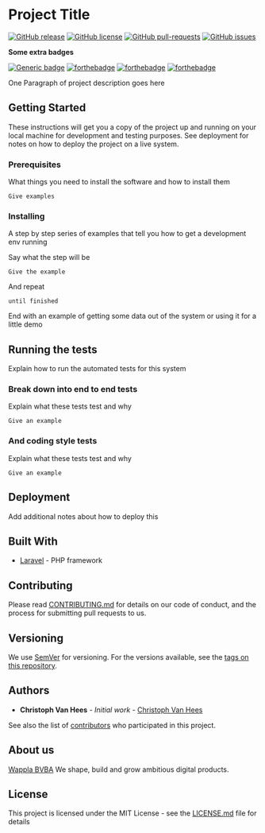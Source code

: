 # Project Title


[![GitHub release](https://img.shields.io/github/release/wappla/docs-general-base-templates.svg?style=flat-square)](https://github.com/wappla/docs-general-base-templates/releases/)  [![GitHub license](https://img.shields.io/badge/license-MIT-blue.svg?style=flat-square)](https://github.com/docs-general-base-templates/blob/master/LICENSE)  [![GitHub pull-requests](https://img.shields.io/github/issues-pr/wappla/docs-general-base-templates.svg?style=flat-square)](https://GitHub.com/wappla/docs-general-base-templates/pull/)  [![GitHub issues](https://img.shields.io/github/issues/wappla/docs-general-base-templates.svg?style=flat-square)](https://GitHub.com/wappla/docs-general-base-templates/issues/)


**Some extra badges**

[![Generic badge](https://img.shields.io/badge/<SUBJECT>-<STATUS>-<COLOR>.svg)](https://shields.io/)
[![forthebadge](https://forthebadge.com/images/badges/fuck-it-ship-it.svg)](https://forthebadge.com) [![forthebadge](https://forthebadge.com/images/badges/contains-cat-gifs.svg)](https://forthebadge.com) [![forthebadge](https://forthebadge.com/images/badges/built-with-love.svg)](https://forthebadge.com)

One Paragraph of project description goes here

## Getting Started

These instructions will get you a copy of the project up and running on your local machine for development and testing purposes. See deployment for notes on how to deploy the project on a live system.

### Prerequisites

What things you need to install the software and how to install them

```
Give examples
```

### Installing

A step by step series of examples that tell you how to get a development env running

Say what the step will be

```
Give the example
```

And repeat

```
until finished
```

End with an example of getting some data out of the system or using it for a little demo

## Running the tests

Explain how to run the automated tests for this system

### Break down into end to end tests

Explain what these tests test and why

```
Give an example
```

### And coding style tests

Explain what these tests test and why

```
Give an example
```

## Deployment

Add additional notes about how to deploy this

## Built With

* [Laravel](https://laravel.com/) - PHP framework

## Contributing

Please read [CONTRIBUTING.md](https://github.com/wappla/docs-general-base-templates) for details on our code of conduct, and the process for submitting pull requests to us.

## Versioning

We use [SemVer](http://semver.org/) for versioning. For the versions available, see the [tags on this repository](https://github.com/wappla/docs-general-base-templates/tags). 

## Authors

* **Christoph Van Hees** - *Initial work* - [Christoph Van Hees](https://github.com/Christophvh)

See also the list of [contributors](https://github.com/your/project/contributors) who participated in this project.

## About us

[Wappla BVBA](https://www.wappla.com/)
We shape, build and grow ambitious digital products.

## License

This project is licensed under the MIT License - see the [LICENSE.md](https://github.com/wappla/docs-general-base-templates/blob/master/LICENSE) file for details
